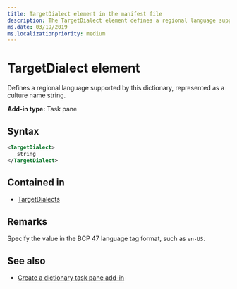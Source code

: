 ```yaml
---
title: TargetDialect element in the manifest file
description: The TargetDialect element defines a regional language supported by this dictionary, represented as a culture name string.
ms.date: 03/19/2019
ms.localizationpriority: medium
---
```


# TargetDialect element

Defines a regional language supported by this dictionary, represented as a culture name string.

**Add-in type:** Task pane

## Syntax

```XML
<TargetDialect>
   string 
</TargetDialect>
```

## Contained in

- [TargetDialects](targetdialects.md)

## Remarks

Specify the value in the BCP 47 language tag format, such as  `en-US`.

## See also

- [Create a dictionary task pane add-in](/office/dev/add-ins/word/dictionary-task-pane-add-ins)

